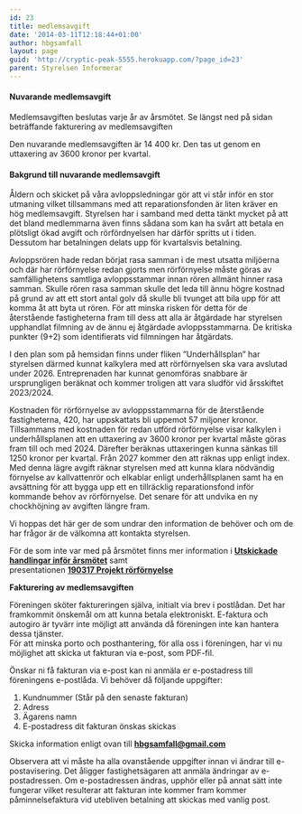 ```yaml
---
id: 23
title: medlemsavgift
date: '2014-03-11T12:18:44+01:00'
author: hbgsamfall
layout: page
guid: 'http://cryptic-peak-5555.herokuapp.com/?page_id=23'
parent: Styrelsen Informerar
---
```


#### Nuvarande medlemsavgift

Medlemsavgiften beslutas varje år av årsmötet.             Se längst ned på sidan beträffande fakturering av medlemsavgiften

Den nuvarande medlemsavgiften är 14 400 kr. Den tas ut genom en uttaxering av 3600 kronor per kvartal.

#### **Bakgrund till nuvarande medlemsavgift**

Åldern och skicket på våra avloppsledningar gör att vi står inför en stor utmaning vilket tillsammans med att reparationsfonden är liten kräver en hög medlemsavgift. Styrelsen har i samband med detta tänkt mycket på att det bland medlemmarna även finns sådana som kan ha svårt att betala en plötsligt ökad avgift och rörfördnyelsen har därför spritts ut i tiden. Dessutom har betalningen delats upp för kvartalsvis betalning.

Avloppsrören hade redan börjat rasa samman i de mest utsatta miljöerna och där har rörförnyelse redan gjorts men rörförnyelse måste göras av samfällighetens samtliga avloppsstammar innan rören allmänt hinner rasa samman. Skulle rören rasa samman skulle det leda till ännu högre kostnad på grund av att ett stort antal golv då skulle bli tvunget att bila upp för att komma åt att byta ut rören. För att minska risken för detta för de återstående fastigheterna fram till dess att alla är åtgärdade har styrelsen upphandlat filmning av de ännu ej åtgärdade avloppsstammarna. De kritiska punkter (9+2) som identifierats vid filmningen har åtgärdats.

I den plan som på hemsidan finns under fliken ”Underhållsplan” har styrelsen därmed kunnat kalkylera med att rörförnyelsen ska vara avslutad under 2026. Entreprenaden har kunnat genomföras snabbare är ursprungligen beräknat och kommer troligen att vara sludför vid årsskiftet 2023/2024. 

Kostnaden för rörförnyelse av avloppsstammarna för de återstående fastigheterna, 420, har uppskattats bli uppemot 57 miljoner kronor. Tillsammans med kostnaden för redan utförd rörförnyelse visar kalkylen i underhållsplanen att en uttaxering av 3600 kronor per kvartal måste göras fram till och med 2024. Därefter beräknas uttaxeringen kunna sänkas till 1250 kronor per kvartal. Från 2027 kommer den att räknas upp enligt index. Med denna lägre avgift räknar styrelsen med att kunna klara nödvändig förnyelse av kallvattenrör och elkablar enligt underhållsplanen samt ha en avsättning för att bygga upp ett en tillräcklig reparationsfond inför kommande behov av rörförnyelse. Det senare för att undvika en ny chockhöjning av avgiften längre fram.

Vi hoppas det här ger de som undrar den information de behöver och om de har frågor är de välkomna att kontakta styrelsen.

För de som inte var med på årsmötet finns mer information i [**Utskickade handlingar inför årsmötet**](/wp-content/uploads/2022/03/Kallelse-till-arsstamma-2022-Komplett.pdf) samt  
presentationen **[190317 Projekt rörförnyelse](/wp-content/uploads/2019/03/190317-Projekt-rörförnyelse.pdf)**



**Fakturering av medlemsavgiften**

Föreningen sköter faktureringen själva, initialt via brev i postlådan. 
Det har framkommit önskemål om att kunna betala elektroniskt. E-faktura och autogiro är tyvärr inte möjligt att använda då föreningen inte kan hantera dessa tjänster.  
För att minska porto och posthantering, för alla oss i föreningen, har vi nu möjlighet att skicka ut fakturan via e-post, som PDF-fil.  

Önskar ni få fakturan via e-post kan ni anmäla er e-postadress till föreningens e-postlåda. Vi behöver då följande uppgifter: 

1. Kundnummer (Står på den senaste fakturan) 
2. Adress 
3. Ägarens namn 
4. E-postadress dit fakturan önskas skickas 

Skicka information enligt ovan till **hbgsamfall@gmail.com** 

Observera att vi måste ha alla ovanstående uppgifter innan vi ändrar till e-postavisering. 
Det åligger fastighetsägaren att anmäla ändringar av e-postadressen. Om e-postadressen ändras, upphör eller på annat sätt inte fungerar vilket resulterar att fakturan inte kommer fram kommer påminnelsefaktura vid utebliven betalning att skickas med vanlig post.

